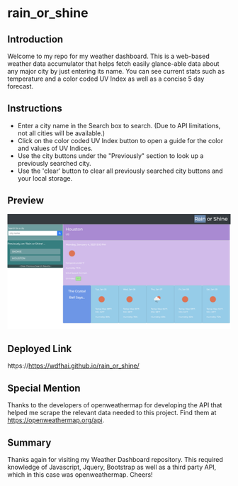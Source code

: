 # rain_or_shine

## Introduction

Welcome to my repo for my weather dashboard. This is a web-based weather data accumulator that helps fetch easily glance-able data about any major city by just entering its name. You can see current stats such as temperature and a color coded UV Index as well as a concise 5 day forecast.

## Instructions

- Enter a city name in the Search box to search. (Due to API limitations, not all cities will be available.)
- Click on the color coded UV Index button to open a guide for the color and values of UV Indices.
- Use the city buttons under the "Previously" section to look up a previously searched city.
- Use the 'clear' button to clear all previously searched city buttons and your local storage.

## Preview

<img src='./assets/preview.png' alt='weather dashboard preview'>

## Deployed Link

https://https://wdfhai.github.io/rain_or_shine/

## Special Mention

Thanks to the developers of openweathermap for developing the API that helped me scrape the relevant data needed to this project. Find them at https://openweathermap.org/api.

## Summary

Thanks again for visiting my Weather Dashboard repository. This required knowledge of Javascript, Jquery, Bootstrap as well as a third party API, which in this case was openweathermap. Cheers!
